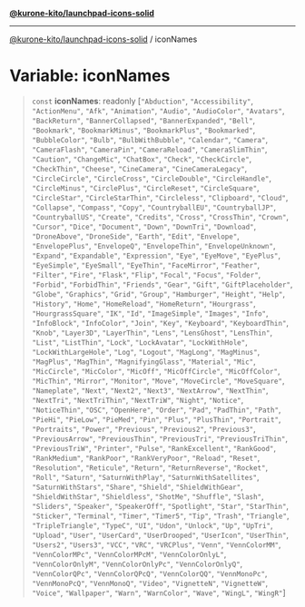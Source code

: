 [**@kurone-kito/launchpad-icons-solid**](../README.md)

***

[@kurone-kito/launchpad-icons-solid](../globals.md) / iconNames

# Variable: iconNames

> `const` **iconNames**: readonly \[`"Abduction"`, `"Accessibility"`, `"ActionMenu"`, `"Afk"`, `"Animation"`, `"Audio"`, `"AudioColor"`, `"Avatars"`, `"BackReturn"`, `"BannerCollapsed"`, `"BannerExpanded"`, `"Bell"`, `"Bookmark"`, `"BookmarkMinus"`, `"BookmarkPlus"`, `"Bookmarked"`, `"BubbleColor"`, `"Bulb"`, `"BulbWithBubble"`, `"Calendar"`, `"Camera"`, `"CameraFlash"`, `"CameraPin"`, `"CameraReload"`, `"CameraSlimThin"`, `"Caution"`, `"ChangeMic"`, `"ChatBox"`, `"Check"`, `"CheckCircle"`, `"CheckThin"`, `"Cheese"`, `"CineCamera"`, `"CineCameraLegacy"`, `"CircleCircle"`, `"CircleCross"`, `"CircleDouble"`, `"CircleHandle"`, `"CircleMinus"`, `"CirclePlus"`, `"CircleReset"`, `"CircleSquare"`, `"CircleStar"`, `"CircleStarThin"`, `"Circleless"`, `"Clipboard"`, `"Cloud"`, `"Collapse"`, `"Compass"`, `"Copy"`, `"CountryballEU"`, `"CountryballJP"`, `"CountryballUS"`, `"Create"`, `"Credits"`, `"Cross"`, `"CrossThin"`, `"Crown"`, `"Cursor"`, `"Dice"`, `"Document"`, `"Down"`, `"DownTri"`, `"Download"`, `"DroneAbove"`, `"DroneSide"`, `"Earth"`, `"Edit"`, `"Envelope"`, `"EnvelopePlus"`, `"EnvelopeQ"`, `"EnvelopeThin"`, `"EnvelopeUnknown"`, `"Expand"`, `"Expandable"`, `"Expression"`, `"Eye"`, `"EyeMove"`, `"EyePlus"`, `"EyeSimple"`, `"EyeSmall"`, `"EyeThin"`, `"FaceMirror"`, `"Feather"`, `"Filter"`, `"Fire"`, `"Flask"`, `"Flip"`, `"Focal"`, `"Focus"`, `"Folder"`, `"Forbid"`, `"ForbidThin"`, `"Friends"`, `"Gear"`, `"Gift"`, `"GiftPlaceholder"`, `"Globe"`, `"Graphics"`, `"Grid"`, `"Group"`, `"Hamburger"`, `"Height"`, `"Help"`, `"History"`, `"Home"`, `"HomeReload"`, `"HomeReturn"`, `"Hourgrass"`, `"HourgrassSquare"`, `"IK"`, `"Id"`, `"ImageSimple"`, `"Images"`, `"Info"`, `"InfoBlock"`, `"InfoColor"`, `"Join"`, `"Key"`, `"Keyboard"`, `"KeyboardThin"`, `"Knob"`, `"Layer3D"`, `"LayerThin"`, `"Lens"`, `"LensGhost"`, `"LensThin"`, `"List"`, `"ListThin"`, `"Lock"`, `"LockAvatar"`, `"LockWithHole"`, `"LockWithLargeHole"`, `"Log"`, `"Logout"`, `"MagLong"`, `"MagMinus"`, `"MagPlus"`, `"MagThin"`, `"MagnifyingGlass"`, `"Material"`, `"Mic"`, `"MicCircle"`, `"MicColor"`, `"MicOff"`, `"MicOffCircle"`, `"MicOffColor"`, `"MicThin"`, `"Mirror"`, `"Monitor"`, `"Move"`, `"MoveCircle"`, `"MoveSquare"`, `"Nameplate"`, `"Next"`, `"Next2"`, `"Next3"`, `"NextArrow"`, `"NextThin"`, `"NextTri"`, `"NextTriThin"`, `"NextTriW"`, `"Night"`, `"Notice"`, `"NoticeThin"`, `"OSC"`, `"OpenHere"`, `"Order"`, `"Pad"`, `"PadThin"`, `"Path"`, `"PieHi"`, `"PieLow"`, `"PieMed"`, `"Pin"`, `"Plus"`, `"PlusThin"`, `"Portrait"`, `"Portraits"`, `"Power"`, `"Previous"`, `"Previous2"`, `"Previous3"`, `"PreviousArrow"`, `"PreviousThin"`, `"PreviousTri"`, `"PreviousTriThin"`, `"PreviousTriW"`, `"Printer"`, `"Pulse"`, `"RankExcellent"`, `"RankGood"`, `"RankMedium"`, `"RankPoor"`, `"RankVeryPoor"`, `"Reload"`, `"Reset"`, `"Resolution"`, `"Reticule"`, `"Return"`, `"ReturnReverse"`, `"Rocket"`, `"Roll"`, `"Saturn"`, `"SaturnWithPlay"`, `"SaturnWithSatellites"`, `"SaturnWithStars"`, `"Share"`, `"Shield"`, `"ShieldWithGear"`, `"ShieldWithStar"`, `"Shieldless"`, `"ShotMe"`, `"Shuffle"`, `"Slash"`, `"Sliders"`, `"Speaker"`, `"SpeakerOff"`, `"Spotlight"`, `"Star"`, `"StarThin"`, `"Sticker"`, `"Terminal"`, `"Timer"`, `"Timer5"`, `"Tip"`, `"Trash"`, `"Triangle"`, `"TripleTriangle"`, `"TypeC"`, `"UI"`, `"Udon"`, `"Unlock"`, `"Up"`, `"UpTri"`, `"Upload"`, `"User"`, `"UserCard"`, `"UserDrooped"`, `"UserIcon"`, `"UserThin"`, `"Users2"`, `"Users3"`, `"VCC"`, `"VRC"`, `"VRCPlus"`, `"Venn"`, `"VennColorMM"`, `"VennColorMPc"`, `"VennColorMPcM"`, `"VennColorOnlyL"`, `"VennColorOnlyM"`, `"VennColorOnlyPc"`, `"VennColorOnlyQ"`, `"VennColorQPc"`, `"VennColorQPcQ"`, `"VennColorQQ"`, `"VennMonoPc"`, `"VennMonoPcQ"`, `"VennMonoQ"`, `"Video"`, `"VignetteN"`, `"VignetteW"`, `"Voice"`, `"Wallpaper"`, `"Warn"`, `"WarnColor"`, `"Wave"`, `"WingL"`, `"WingR"`\]
